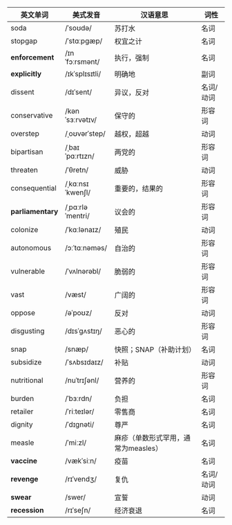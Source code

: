 | 英文单词          | 美式发音         | 汉语意思                            | 词性      |
| ----------------- | ---------------- | ----------------------------------- | --------- |
| soda              | /ˈsoʊdə/         | 苏打水                              | 名词      |
| stopgap           | /ˈstɑːpɡæp/      | 权宜之计                            | 名词      |
| **enforcement**   | /ɪnˈfɔːrsmənt/   | 执行，强制                          | 名词      |
| **explicitly**    | /ɪkˈsplɪsɪtli/   | 明确地                              | 副词      |
| dissent           | /dɪˈsent/        | 异议，反对                          | 名词/动词 |
| conservative      | /kənˈsɜːrvətɪv/  | 保守的                              | 形容词    |
| overstep          | /ˌoʊvərˈstep/    | 越权，超越                          | 动词      |
| bipartisan        | /ˌbaɪˈpɑːrtɪzn/  | 两党的                              | 形容词    |
| threaten          | /ˈθretn/         | 威胁                                | 动词      |
| consequential     | /ˌkɑːnsɪˈkwenʃl/ | 重要的，结果的                      | 形容词    |
| **parliamentary** | /ˌpɑːrləˈmentri/ | 议会的                              | 形容词    |
| colonize          | /ˈkɑːlənaɪz/     | 殖民                                | 动词      |
| autonomous        | /ɔːˈtɑːnəməs/    | 自治的                              | 形容词    |
| vulnerable        | /ˈvʌlnərəbl/     | 脆弱的                              | 形容词    |
| vast              | /væst/           | 广阔的                              | 形容词    |
| oppose            | /əˈpoʊz/         | 反对                                | 动词      |
| disgusting        | /dɪsˈɡʌstɪŋ/     | 恶心的                              | 形容词    |
| snap              | /snæp/           | 快照；SNAP（补助计划）              | 名词      |
| subsidize         | /ˈsʌbsɪdaɪz/     | 补贴                                | 动词      |
| nutritional       | /nuˈtrɪʃənl/     | 营养的                              | 形容词    |
| burden            | /ˈbɜːrdn/        | 负担                                | 名词      |
| retailer          | /ˈriːteɪlər/     | 零售商                              | 名词      |
| dignity           | /ˈdɪɡnəti/       | 尊严                                | 名词      |
| measle            | /ˈmiːzl/         | 麻疹（单数形式罕用，通常为measles） | 名词      |
| **vaccine**       | /vækˈsiːn/       | 疫苗                                | 名词      |
| **revenge**       | /rɪˈvendʒ/       | 复仇                                | 名词/动词 |
| **swear**         | /swer/           | 宣誓                                | 动词      |
| **recession**     | /rɪˈseʃn/        | 经济衰退                            | 名词      |
